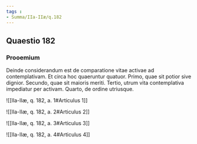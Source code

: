 ```yaml
---
tags : 
- Summa/IIa-IIæ/q.182
---
```


## Quaestio 182

### Prooemium

Deinde considerandum est de comparatione vitae activae ad contemplativam. Et circa hoc quaeruntur quatuor. Primo, quae sit potior sive dignior. Secundo, quae sit maioris meriti. Tertio, utrum vita contemplativa impediatur per activam. Quarto, de ordine utriusque.

![[IIa-IIæ, q. 182, a. 1#Articulus 1]]

![[IIa-IIæ, q. 182, a. 2#Articulus 2]]

![[IIa-IIæ, q. 182, a. 3#Articulus 3]]

![[IIa-IIæ, q. 182, a. 4#Articulus 4]]

